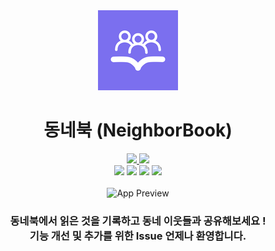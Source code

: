 <div align="center">
  <img src="./PrivateLibrary/Assets.xcassets/AppIcon.appiconset/128.png" alt="동네북 Icon"/>
  <h1>동네북 (NeighborBook)</h1>
  <a href="https://apps.apple.com/kr/app/%EB%8F%99%EB%84%A4%EB%B6%81/id1594994831">
    <img src="https://img.shields.io/badge/App%20Store-동네북-7a72e7?style=for-the-badge&logo=App%20Store&logoColor=0D96F6"/>
  </a>
  <a href="./LICENSE">
    <img src="https://img.shields.io/github/license/Ileriayo/markdown-badges?style=for-the-badge"/>
  </a>
  <br>
  <img src="https://img.shields.io/badge/swift%20UI-040F7F?style=for-the-badge&logo=swift&logoColor=white"/>
  <img src="https://img.shields.io/badge/Xcode-007ACC?style=for-the-badge&logo=Xcode&logoColor=white"/>
  <img src="https://img.shields.io/badge/firebase-%23039BE5.svg?style=for-the-badge&logo=firebase"/>
  <img src="https://img.shields.io/badge/github-white?style=for-the-badge&logo=github&logoColor=black"/>

  <br>
  <br>
  <img width="512px" src="https://user-images.githubusercontent.com/42266439/144413552-4b71df23-44d5-483b-8c7e-c77920843316.png" alt="App Preview" />

  <h3> 동네북에서 읽은 것을 기록하고 동네 이웃들과 공유해보세요 ! <br>기능 개선 및 추가를 위한 Issue 언제나 환영합니다.</h3>

</div>


<!-- ## Wiki

https://github.com/yellowRibbonToCode/PrivateLibrary/wiki
## project process

https://github.com/yellowRibbonToCode/PrivateLibrary/projects/1

## Repository
https://github.com/yellowRibbonToCode/PrivateLibrary/

## 2021-10-21 멘토링(허광남 멘토님 aka. kenu)
## 2021-11-06 디자이너 영입(5기 bomkim)
## 2021-11-19 1차 앱등록 심사 접수 완료
## 2021-11-23 1차 심사 통과 못함
## 2021-11-24 2차 앱등록 심사 접수 완료
## 2021-11-27 2차 심사 통과 못합
## 2021-11-28 3차 앱등록 심사 접수 완료
## 2021-11-30 앱 등록 완료
 -->

